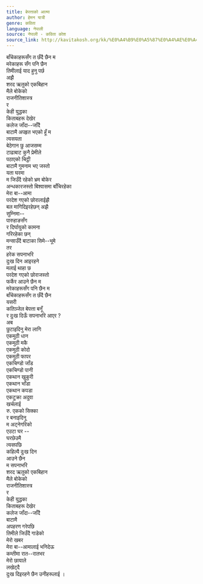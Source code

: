 ```yaml
---
title: बेपत्ताको आत्मा
author: हेमन यात्री
genre: कविता
language: नेपाली
source: नेपाली - कविता कोश
source_link: http://kavitakosh.org/kk/%E0%A4%B9%E0%A5%87%E0%A4%AE%E0%A4%A8_%E0%A4%AF%E0%A4%BE%E0%A4%A4%E0%A5%8D%E0%A4%B0%E0%A5%80
---
```


बाँचेकाहरूसँग त छँदै छैन म  
मरेकाहरू सँग पनि छैन  
तिमीलाई याद हुनु पर्छ  
अझै  
शरद ऋतुको एकबिहान  
मैले बोकेको  
राजनीतिशास्त्र  
र  
केही युद्धका  
किताबहरू देखेर  
कलेज जाँदा--जाँदै  
बाटामै अपहृत भएको हूँ म  
त्यसयता  
बेठेगान छु आजसम्म  
टाढाबाट कुनै प्रेमीले  
पठाएको चिट्ठी  
बाटामै गुमनाम भए जस्तो  
यता घरमा  
म जिउँदै रहेको भ्रम बोकेर  
अन्धकारजस्तो बिश्वासमा बाँचिरहेका  
मेरा बा--आमा  
परदेश गएको छोरालाईझै  
बल मागिदिइरहेछन् अझै  
सुम्निमा--  
पारुहाङसँग  
र दिर्घायुको कामना  
गरिरहेका छन्  
मन्साउँदै बाटाका सिमे--भूमे  
तर  
हरेक सपनाभरि  
दुःख दिन आइरहने  
मलाई थाहा छ  
परदेश गएको छोराजस्तो  
फर्केर आउने छैन म  
मरेकाहरूसँग पनि छैन म  
बाँचेकाहरूसँग त छँदै छैन  
यसरी  
कतिञ्जेल बेपत्ता बनूँ  
र दुःख दिऊँ सपनाभरि आएर ?  
अब  
छुटाइदिनु मेरा लागि  
एकमुठी धान  
एकमुठी मकै  
एकमुठी कोदो  
एकमुठी फापर  
एकचिण्डो जाँड  
एकचिण्डो पानी  
एकथान खुकुरी  
एकथान भाँडा  
एकथान कपडा  
एकटुक्रा अदुवा  
खर्चलाई  
रु. एकको सिक्का  
र बनाइदिनू  
म अट्नेगरिको  
एउटा घर --  
घरछेउमै  
त्यसपछि  
कहिल्यै दुःख दिन  
आउने छैन  
म सपनाभरि  
शरद ऋतुको एकबिहान  
मैले बोकेको  
राजनीतिशास्त्र  
र  
केही युद्धका  
किताबहरू देखेर  
कलेज जाँदा--जाँदै  
बाटामै  
अपहरण गरेपछि  
तिमीले जिउँदै गाडेको  
मेरो खबर  
मेरा बा--आमालाई भनिदेऊ  
कम्तीमा रात--रातभर  
मेरो छायाले  
लखेट्दै  
दुःख दिइरहने छैन उनीहरूलाई ।
